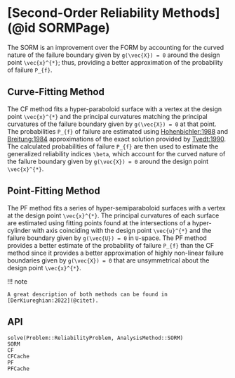 # [Second-Order Reliability Methods](@id SORMPage)

The SORM is an improvement over the FORM by accounting for the curved nature of the failure boundary given by ``g(\vec{X}) = 0`` around the design point ``\vec{x}^{*}``; thus, providing a better approximation of the probability of failure ``P_{f}``.

## Curve-Fitting Method

The CF method fits a hyper-paraboloid surface with a vertex at the design point ``\vec{x}^{*}`` and the principal curvatures matching the principal curvatures of the failure boundary given by ``g(\vec{X}) = 0`` at that point. The probabilities ``P_{f}`` of failure are estimated using [Hohenbichler:1988](@citet) and [Breitung:1984](@citet) approximations of the exact solution provided by [Tvedt:1990](@citet). The calculated probabilities of failure ``P_{f}`` are then used to estimate the generalized reliability indices ``\beta``, which account for the curved nature of the failure boundary given by ``g(\vec{X}) = 0`` around the design point ``\vec{x}^{*}``.

## Point-Fitting Method

The PF method fits a series of hyper-semiparaboloid surfaces with a vertex at the design point ``\vec{x}^{*}``. The principal curvatures of each surface are estimated using fitting points found at the intersections of a hyper-cylinder with axis coinciding with the design point ``\vec{u}^{*}`` and the failure boundary given by ``g(\vec{U}) = 0`` in ``U``-space. The PF method provides a better estimate of the probability of failure ``P_{f}`` than the CF method since it provides a better approximation of highly non-linear failure boundaries given by ``g(\vec{X}) = 0`` that are unsymmetrical about the design point ``\vec{x}^{*}``.

!!! note
    
    A great description of both methods can be found in [DerKiureghian:2022](@citet).

## API

```@docs
solve(Problem::ReliabilityProblem, AnalysisMethod::SORM)
SORM
CF
CFCache
PF
PFCache
```
